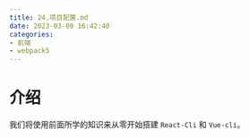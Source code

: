 ```yaml
---
title: 24.项目配置.md
date: 2023-03-09 16:42:40
categories:
- 前端
- webpack5
---
```

# 介绍

我们将使用前面所学的知识来从零开始搭建 `React-Cli` 和 `Vue-cli`。
